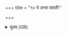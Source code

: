 +++
title = "१० ये अन्ता यावतीः"

+++
<details><summary>मूलम् (GR)</summary>

ये अन्ता यावतीः सिच  
ओतवो ये च तन्तवः ।  
वासो यत् पत्नीभिर् उतं  
तन् मा स्योनम् उप स्पृषात् ॥
</details>